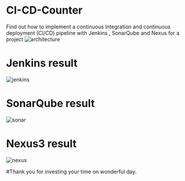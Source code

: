 # CI-CD-Counter
Find out how to implement a continuous integration and continuous deployment (CI/CD) pipeline with Jenkins , SonarQube and Nexus for a project 
![architecture](https://user-images.githubusercontent.com/45499451/212498998-7861c7e0-4759-4c42-9f26-b82952b6dfbe.png)
# Jenkins result
![jenkins](https://user-images.githubusercontent.com/45499451/212499250-e71b4dea-1149-4491-87ad-2dbcc56f07c3.PNG)
# SonarQube result
![sonar](https://user-images.githubusercontent.com/45499451/212499252-9c2d5f79-1aa2-43e6-81f7-7b568b5ac08d.PNG)
# Nexus3 result
![nexus](https://user-images.githubusercontent.com/45499451/212499253-27f5ac6e-c71b-4324-98ef-37ac248a9f83.PNG)

#Thank you for investing your time on wonderful day.

